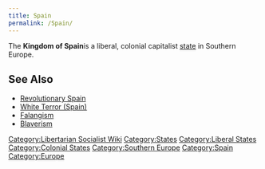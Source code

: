 ```yaml
---
title: Spain
permalink: /Spain/
---
```


The **Kingdom of Spain**is a liberal, colonial capitalist
[state](List_of_States "wikilink") in Southern Europe.

## See Also

- [Revolutionary Spain](Revolutionary_Spain "wikilink")
- [White Terror (Spain)](White_Terror_(Spain) "wikilink")
- [Falangism](Falangism "wikilink")
- [Blaverism](Blaverism "wikilink")

[Category:Libertarian Socialist
Wiki](Category:Libertarian_Socialist_Wiki "wikilink")
[Category:States](Category:States "wikilink") [Category:Liberal
States](Category:Liberal_States "wikilink") [Category:Colonial
States](Category:Colonial_States "wikilink") [Category:Southern
Europe](Category:Southern_Europe "wikilink")
[Category:Spain](Category:Spain "wikilink")
[Category:Europe](Category:Europe "wikilink")